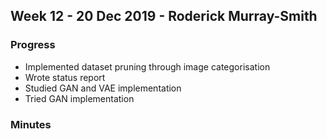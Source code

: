 ## Week 12 - 20 Dec 2019 - Roderick Murray-Smith 

### Progress
* Implemented dataset pruning through image categorisation
* Wrote status report
* Studied GAN and VAE implementation
* Tried GAN implementation

### Minutes
